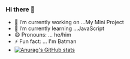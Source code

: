 ### Hi there 👋


- 🔭 I’m currently working on ...My Mini Project
- 🌱 I’m currently learning ...JavaScript
- 😄 Pronouns: ... he/him
- ⚡ Fun fact: ... I'm Batman 
- [![Anurag's GitHub stats](https://github-readme-stats.vercel.app/api?username=gokul-369)](https://github.com/anuraghazra/github-readme-stats)
